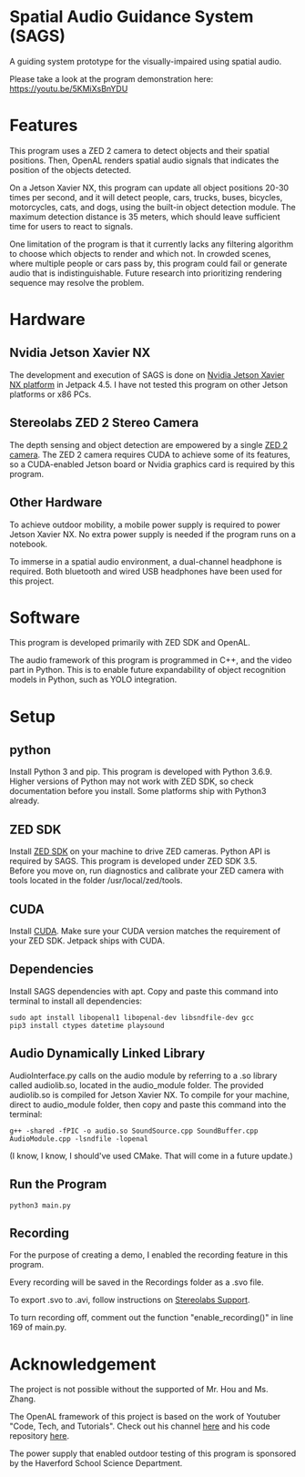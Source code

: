 # Spatial Audio Guidance System (SAGS)
A guiding system prototype for the visually-impaired using spatial audio.

Please take a look at the program demonstration here: https://youtu.be/5KMiXsBnYDU

# Features
This program uses a ZED 2 camera to detect objects and their spatial positions. Then, OpenAL renders spatial audio signals that indicates the position of the objects detected.

On a Jetson Xavier NX, this program can update all object positions 20-30 times per second, and it will detect people, cars, trucks, buses, bicycles, motorcycles, cats, and dogs, using the built-in object detection module. The maximum detection distance is 35 meters, which should leave sufficient time for users to react to signals.

One limitation of the program is that it currently lacks any filtering algorithm to choose which objects to render and which not. In crowded scenes, where multiple people or cars pass by, this program could fail or generate audio that is indistinguishable. Future research into prioritizing rendering sequence may resolve the problem. 


# Hardware
## Nvidia Jetson Xavier NX
The development and execution of SAGS is done on [Nvidia Jetson Xavier NX platform](https://www.nvidia.com/en-us/autonomous-machines/embedded-systems/jetson-xavier-nx/) in Jetpack 4.5. I have not tested this program on other Jetson platforms or x86 PCs. 

## Stereolabs ZED 2 Stereo Camera
The depth sensing and object detection are empowered by a single [ZED 2 camera](https://www.stereolabs.com/zed-2/). The ZED 2 camera requires CUDA to achieve some of its features, so a CUDA-enabled Jetson board or Nvidia graphics card is required by this program. 

## Other Hardware
To achieve outdoor mobility, a mobile power supply is required to power Jetson Xavier NX. No extra power supply is needed if the program runs on a notebook. 

To immerse in a spatial audio environment, a dual-channel headphone is required. Both bluetooth and wired USB headphones have been used for this project. 

# Software
This program is developed primarily with ZED SDK and OpenAL.

The audio framework of this program is programmed in C++, and the video part in Python. This is to enable future expandability of object recognition models in Python, such as YOLO integration. 


# Setup
## python
Install Python 3 and pip. This program is developed with Python 3.6.9. Higher versions of Python may not work with ZED SDK, so check documentation before you install. Some platforms ship with Python3 already.
## ZED SDK
Install [ZED SDK](https://www.stereolabs.com/developers/) on your machine to drive ZED cameras. Python API is required by SAGS. This program is developed under ZED SDK 3.5.\
Before you move on, run diagnostics and calibrate your ZED camera with tools located in the folder /usr/local/zed/tools. 
## CUDA
Install [CUDA](https://developer.nvidia.com/cuda-toolkit). Make sure your CUDA version matches the requirement of your ZED SDK. Jetpack ships with CUDA. 
## Dependencies
Install SAGS dependencies with apt. Copy and paste this command into terminal to install all dependencies: 
```
sudo apt install libopenal1 libopenal-dev libsndfile-dev gcc
pip3 install ctypes datetime playsound
```
## Audio Dynamically Linked Library
AudioInterface.py calls on the audio module by referring to a .so library called audiolib.so, located in the audio_module folder. The provided audiolib.so is compiled for Jetson Xavier NX. To compile for your machine, direct to audio_module folder, then copy and paste this command into the terminal: 
```
g++ -shared -fPIC -o audio.so SoundSource.cpp SoundBuffer.cpp AudioModule.cpp -lsndfile -lopenal
```
(I know, I know, I should've used CMake. That will come in a future update.)
## Run the Program
```
python3 main.py
```
## Recording
For the purpose of creating a demo, I enabled the recording feature in this program.

Every recording will be saved in the Recordings folder as a .svo file.

To export .svo to .avi, follow instructions on [Stereolabs Support](https://support.stereolabs.com/hc/en-us/articles/360009986754-How-do-I-convert-SVO-files-to-AVI-or-image-depth-sequences-).


To turn recording off, comment out the function "enable_recording()" in line 169 of main.py.

# Acknowledgement
The project is not possible without the supported of Mr. Hou and Ms. Zhang.

The OpenAL framework of this project is based on the work of Youtuber "Code, Tech, and Tutorials". Check out his channel [here](https://www.youtube.com/c/CodeTechandTutorials) and his code repository [here](https://github.com/codetechandtutorials/openal-impl).

The power supply that enabled outdoor testing of this program is sponsored by the Haverford School Science Department. 